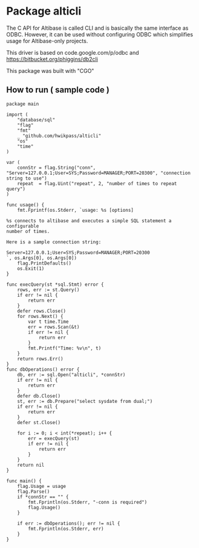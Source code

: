 # Package alticli
The C API for Altibase is called CLI and is basically the same interface as ODBC. However, it can be used without configuring ODBC which simplifies usage for Altibase-only projects.

This driver is based on code.google.com/p/odbc  and https://bitbucket.org/phiggins/db2cli

This package was built with "CGO"


## How to run ( sample code )
```
package main

import (
    "database/sql"
    "flag"
    "fmt"
    _ "github.com/hwikpass/alticli"
    "os"
    "time"
)

var (
    connStr = flag.String("conn", "Server=127.0.0.1;User=SYS;Password=MANAGER;PORT=20300", "connection string to use")
    repeat  = flag.Uint("repeat", 2, "number of times to repeat query")
)

func usage() {
    fmt.Fprintf(os.Stderr, `usage: %s [options]

%s connects to altibase and executes a simple SQL statement a configurable
number of times.

Here is a sample connection string:

Server=127.0.0.1;User=SYS;Password=MANAGER;PORT=20300
`, os.Args[0], os.Args[0])
    flag.PrintDefaults()
    os.Exit(1)
}

func execQuery(st *sql.Stmt) error {
    rows, err := st.Query()
    if err != nil {
        return err 
    }   
    defer rows.Close()
    for rows.Next() {
        var t time.Time
        err = rows.Scan(&t)
        if err != nil {
            return err 
        }   
        fmt.Printf("Time: %v\n", t)
    }   
    return rows.Err()
}
func dbOperations() error {
    db, err := sql.Open("alticli", *connStr)
    if err != nil {
        return err
    }
    defer db.Close()
    st, err := db.Prepare("select sysdate from dual;")
    if err != nil {
        return err
    }
    defer st.Close()

    for i := 0; i < int(*repeat); i++ {
        err = execQuery(st)
        if err != nil {
            return err
        }
    }
    return nil
}

func main() {
    flag.Usage = usage
    flag.Parse()
    if *connStr == "" {
        fmt.Fprintln(os.Stderr, "-conn is required")
        flag.Usage()
    }

    if err := dbOperations(); err != nil {
        fmt.Fprintln(os.Stderr, err)
    }
}

```

